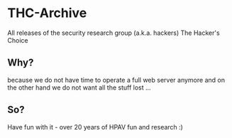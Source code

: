 # THC-Archive
All releases of the security research group (a.k.a. hackers) The Hacker's Choice

## Why?
because we do not have time to operate a full web server anymore and on the other hand we do not want all the stuff lost ...

## So?
Have fun with it - over 20 years of HPAV fun and research :)

